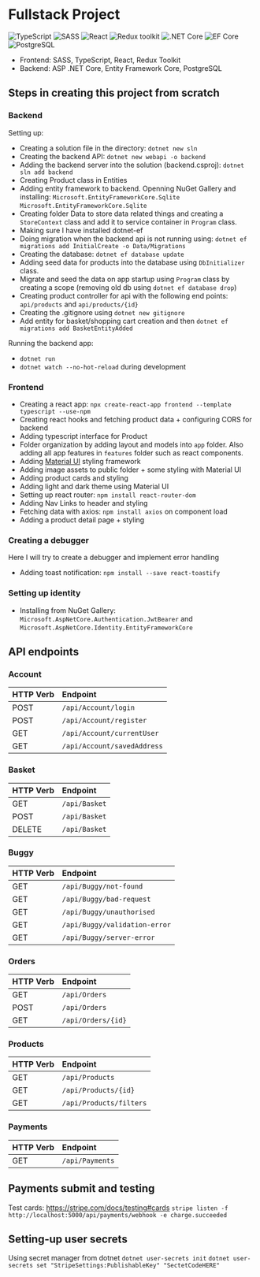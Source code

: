 # Fullstack Project

![TypeScript](https://img.shields.io/badge/TypeScript-v.4-green)
![SASS](https://img.shields.io/badge/SASS-v.4-hotpink)
![React](https://img.shields.io/badge/React-v.18-blue)
![Redux toolkit](https://img.shields.io/badge/Redux-v.1.9-brown)
![.NET Core](https://img.shields.io/badge/.NET%20Core-v.7-purple)
![EF Core](https://img.shields.io/badge/EF%20Core-v.7-cyan)
![PostgreSQL](https://img.shields.io/badge/PostgreSQL-v.14-drakblue)

* Frontend: SASS, TypeScript, React, Redux Toolkit
* Backend: ASP .NET Core, Entity Framework Core, PostgreSQL

## Steps in creating this project from scratch

### Backend

Setting up:

- Creating a solution file in the directory: `dotnet new sln`
- Creating the backend API: `dotnet new webapi -o backend`
- Adding the backend server into the solution (backend.csproj): `dotnet sln add backend`
- Creating Product class in Entities
- Adding entity framework to backend. Openning NuGet Gallery and installing:
 `Microsoft.EntityFrameworkCore.Sqlite`
 `Microsoft.EntityFrameworkCore.Sqlite`
 - Creating folder Data to store data related things and creating a `StoreContext` class and add it to service container in `Program` class.
 - Making sure I have installed dotnet-ef
 - Doing migration when the backend api is not running using: `dotnet ef migrations add InitialCreate -o Data/Migrations`
 - Creating the database: `dotnet ef database update`
 - Adding seed data for products into the database using `DbInitializer` class.
 - Migrate and seed the data on app startup using `Program` class by creating a scope (removing old db using `dotnet ef database drop`)
 - Creating product controller for api with the following end points: `api/products` and `api/products/{id}`
 - Creating the .gitignore using `dotnet new gitignore`
 - Add entity for basket/shopping cart creation and then `dotnet ef migrations add BasketEntityAdded`

Running the backend app:
- `dotnet run`
- `dotnet watch --no-hot-reload` during development

### Frontend
- Creating a react app: `npx create-react-app frontend --template typescript --use-npm`
- Creating react hooks and fetching product data + configuring CORS for backend
- Adding typescript interface for Product
- Folder organization by adding layout and models into `app` folder. Also adding all app features in `features` folder such as react components.
- Adding [Material UI](https://mui.com/material-ui/getting-started/installation/) styling framework
- Adding image assets to public folder + some styling with Material UI
- Adding product cards and styling
- Adding light and dark theme using Material UI
- Setting up react router: `npm install react-router-dom`
- Adding Nav Links to header and styling
- Fetching data with axios: `npm install axios` on component load
- Adding a product detail page + styling



### Creating a debugger
Here I will try to create a debugger and implement error handling

- Adding toast notification: `npm install --save react-toastify`


### Setting up identity
- Installing from NuGet Gallery: `Microsoft.AspNetCore.Authentication.JwtBearer` and `Microsoft.AspNetCore.Identity.EntityFrameworkCore`

## API endpoints

### Account
| HTTP Verb | Endpoint                    |
| :-------- | :-------------------------- |
| POST      | `/api/Account/login`        |
| POST      | `/api/Account/register`     |
| GET       | `/api/Account/currentUser`  |
| GET       | `/api/Account/savedAddress` |

### Basket
| HTTP Verb | Endpoint      |
| :-------- | :------------ |
| GET       | `/api/Basket` |
| POST      | `/api/Basket` |
| DELETE    | `/api/Basket` |

### Buggy
| HTTP Verb | Endpoint                      |
| :-------- | :---------------------------- |
| GET       | `/api/Buggy/not-found`        |
| GET       | `/api/Buggy/bad-request`      |
| GET       | `/api/Buggy/unauthorised`     |
| GET       | `/api/Buggy/validation-error` |
| GET       | `/api/Buggy/server-error`     |

### Orders
| HTTP Verb | Endpoint           |
| :-------- | :----------------- |
| GET       | `/api/Orders`      |
| POST      | `/api/Orders`      |
| GET       | `/api/Orders/{id}` |

### Products
| HTTP Verb | Endpoint                |
| :-------- | :---------------------- |
| GET       | `/api/Products`         |
| GET       | `/api/Products/{id}`    |
| GET       | `/api/Products/filters` |

### Payments
| HTTP Verb | Endpoint        |
| :-------- | :-------------- |
| GET       | `/api/Payments` |

## Payments submit and testing
Test cards: https://stripe.com/docs/testing#cards
`stripe listen -f http://localhost:5000/api/payments/webhook -e charge.succeeded`

## Setting-up user secrets
Using secret manager from dotnet
`dotnet user-secrets init`
`dotnet user-secrets set "StripeSettings:PublishableKey" "SectetCodeHERE"`
